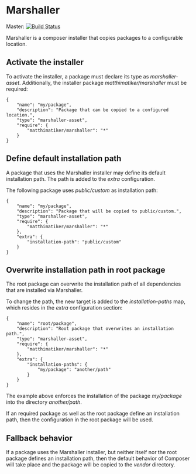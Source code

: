 # Marshaller #

Master: [![Build Status](https://secure.travis-ci.org/Matthimatiker/Marshaller.png?branch=master)](http://travis-ci.org/Matthimatiker/Marshaller)

Marshaller is a composer installer that copies packages to a configurable location.

## Activate the installer ##

To activate the installer, a package must declare its type as *marshaller-asset*.
Additionally, the installer package *matthimatiker/marshaller* must be required:

    {
        "name": "my/package",
        "description": "Package that can be copied to a configured location.",
        "type": "marshaller-asset",
        "require": {
            "matthimatiker/marshaller": "*"
        }
    }

## Define default installation path ##

A package that uses the Marshaller installer may define its default installation path.
The path is added to the *extra* configuration. 

The following package uses *public/custom* as installation path:


    {
        "name": "my/package",
        "description": "Package that will be copied to public/custom.",
        "type": "marshaller-asset",
        "require": {
            "matthimatiker/marshaller": "*"
        },
        "extra": {
            "installation-path": "public/custom"
        }
    }

## Overwrite installation path in root package ##

The root package can overwrite the installation path of all dependencies that are
installed via Marshaller. 

To change the path, the new target is added to the *installation-paths* map,
which resides in the *extra* configuration section:

    {
        "name": "root/package",
        "description": "Root package that overwrites an installation path.",
        "type": "marshaller-asset",
        "require": {
            "matthimatiker/marshaller": "*"
        },
        "extra": {
            "installation-paths": {
                "my/package": "another/path"
            }
        }
    }
    
The example above enforces the installation of the package *my/package* into
the directory *another/path*.

If an required package as well as the root package define an installation
path, then the configuration in the root package will be used.

## Fallback behavior ##

If a package uses the Marshaller installer, but neither itself nor 
the root package defines an installation path, then the default behavior
of Composer will take place and the package will be copied to the *vendor*
directory.